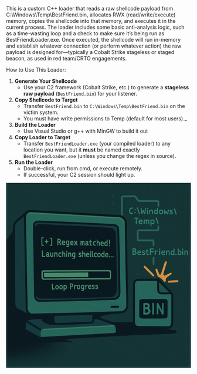This is a custom C++ loader that reads a raw shellcode payload from C:\Windows\Temp\BestFriend.bin, allocates RWX (read/write/execute) memory, copies the shellcode into that memory, and executes it in the current process.
The loader includes some basic anti-analysis logic, such as a time-wasting loop and a check to make sure it’s being run as BestFriendLoader.exe.
Once executed, the shellcode will run in-memory and establish whatever connection (or perform whatever action) the raw payload is designed for—typically a Cobalt Strike stageless or staged beacon, as used in red team/CRTO engagements.

How to Use This Loader:

1. **Generate Your Shellcode**
    - Use your C2 framework (Cobalt Strike, etc.) to generate a **stageless raw payload** (`BestFriend.bin`) for your listener.
2. **Copy Shellcode to Target**
    - Transfer `BestFriend.bin` to `C:\Windows\Temp\BestFriend.bin` on the victim system.
    - You must have write permissions to Temp (default for most users)._
3. **Build the Loader**
    - Use Visual Studio or g++ with MinGW to build it out
4. **Copy Loader to Target**
    - Transfer `BestFriendLoader.exe` (your compiled loader) to any location you want, but it **must** be named exactly `BestFriendLoader.exe` (unless you change the regex in source).
5. **Run the Loader**
    - Double-click, run from cmd, or execute remotely.
    - If successful, your C2 session should light up.

![BestFriend](BestFriend.png)
